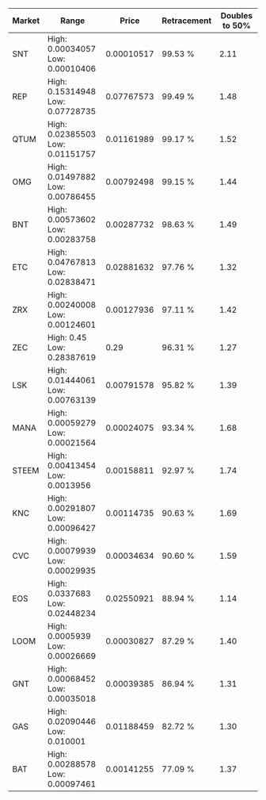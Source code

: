 | Market | Range | Price| Retracement | Doubles to 50% |
| --- | --- | --- | --- | --- |
| SNT | High: 0.00034057<br />Low: 0.00010406 | 0.00010517 | 99.53 % | 2.11 |
| REP | High: 0.15314948<br />Low: 0.07728735 | 0.07767573 | 99.49 % | 1.48 |
| QTUM | High: 0.02385503<br />Low: 0.01151757 | 0.01161989 | 99.17 % | 1.52 |
| OMG | High: 0.01497882<br />Low: 0.00786455 | 0.00792498 | 99.15 % | 1.44 |
| BNT | High: 0.00573602<br />Low: 0.00283758 | 0.00287732 | 98.63 % | 1.49 |
| ETC | High: 0.04767813<br />Low: 0.02838471 | 0.02881632 | 97.76 % | 1.32 |
| ZRX | High: 0.00240008<br />Low: 0.00124601 | 0.00127936 | 97.11 % | 1.42 |
| ZEC | High: 0.45<br />Low: 0.28387619 | 0.29 | 96.31 % | 1.27 |
| LSK | High: 0.01444061<br />Low: 0.00763139 | 0.00791578 | 95.82 % | 1.39 |
| MANA | High: 0.00059279<br />Low: 0.00021564 | 0.00024075 | 93.34 % | 1.68 |
| STEEM | High: 0.00413454<br />Low: 0.0013956 | 0.00158811 | 92.97 % | 1.74 |
| KNC | High: 0.00291807<br />Low: 0.00096427 | 0.00114735 | 90.63 % | 1.69 |
| CVC | High: 0.00079939<br />Low: 0.00029935 | 0.00034634 | 90.60 % | 1.59 |
| EOS | High: 0.0337683<br />Low: 0.02448234 | 0.02550921 | 88.94 % | 1.14 |
| LOOM | High: 0.0005939<br />Low: 0.00026669 | 0.00030827 | 87.29 % | 1.40 |
| GNT | High: 0.00068452<br />Low: 0.00035018 | 0.00039385 | 86.94 % | 1.31 |
| GAS | High: 0.02090446<br />Low: 0.010001 | 0.01188459 | 82.72 % | 1.30 |
| BAT | High: 0.00288578<br />Low: 0.00097461 | 0.00141255 | 77.09 % | 1.37 |
